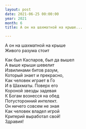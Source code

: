 ```yaml
---
layout: post
date: 2021-06-25 00:00:00
year: 2021
month: 6
title: А он на шахматной на крыше...

---
```

А он на шахматной на крыше<br/>
Живого разума стоит<br/>
<!--more-->
Как был Каспаров, был да вышел<br/>
А выше крыши шевелит<br/>
Извилинами битов разум, <br/>
Который знает и прекрасно, <br/>
Как человек играет в Го<br/>
И в Шахматы. Поверх его<br/>
Короной звезды задевая<br/>
К Богам вознесся на обед <br/>
Потусторонний интелект. <br/>
Он ничего совсем не зная <br/>
Как человек владел игрой <br/>
Критерий выработал свой!<br/>
Здравия!<br/>